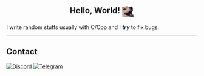 <h2 align="center"> Hello, World! <img align="center" src="doge.png" width="32px"/></h2>

I write random stuffs usually with C/Cpp and I **_try_** to fix bugs. 

---
## Contact
[<kbr> ![Discord](https://img.shields.io/badge/Discord-%235865F2.svg?style=for-the-badge&logo=discord&logoColor=white) </kbr>](https://discord.com/users/891742803791585400)
[<kbr> ![Telegram](https://img.shields.io/badge/Telegram-2CA5E0?style=for-the-badge&logo=telegram&logoColor=white) </kbr> ](https://t.me/Jaogozaydorme)

